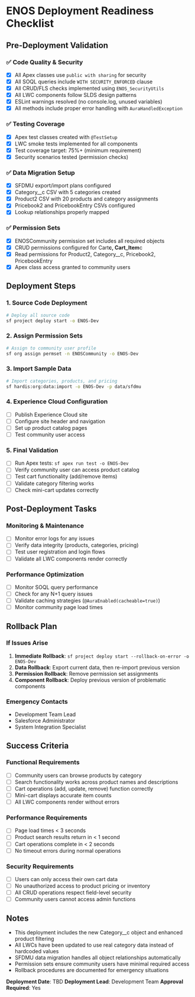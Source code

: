 # ENOS Deployment Readiness Checklist

## Pre-Deployment Validation

### ✅ Code Quality & Security

- [x] All Apex classes use `public with sharing` for security
- [x] All SOQL queries include `WITH SECURITY_ENFORCED` clause
- [x] All CRUD/FLS checks implemented using `ENOS_SecurityUtils`
- [x] All LWC components follow SLDS design patterns
- [x] ESLint warnings resolved (no console.log, unused variables)
- [x] All methods include proper error handling with `AuraHandledException`

### ✅ Testing Coverage

- [x] Apex test classes created with `@TestSetup`
- [x] LWC smoke tests implemented for all components
- [x] Test coverage target: 75%+ (minimum requirement)
- [x] Security scenarios tested (permission checks)

### ✅ Data Migration Setup

- [x] SFDMU export/import plans configured
- [x] Category\_\_c CSV with 5 categories created
- [x] Product2 CSV with 20 products and category assignments
- [x] Pricebook2 and PricebookEntry CSVs configured
- [x] Lookup relationships properly mapped

### ✅ Permission Sets

- [x] ENOSCommunity permission set includes all required objects
- [x] CRUD permissions configured for Cart**c, Cart_Item**c
- [x] Read permissions for Product2, Category\_\_c, Pricebook2, PricebookEntry
- [x] Apex class access granted to community users

## Deployment Steps

### 1. Source Code Deployment

```bash
# Deploy all source code
sf project deploy start -o ENOS-Dev
```

### 2. Assign Permission Sets

```bash
# Assign to community user profile
sf org assign permset -n ENOSCommunity -o ENOS-Dev
```

### 3. Import Sample Data

```bash
# Import categories, products, and pricing
sf hardis:org:data:import -o ENOS-Dev -p data/sfdmu
```

### 4. Experience Cloud Configuration

- [ ] Publish Experience Cloud site
- [ ] Configure site header and navigation
- [ ] Set up product catalog pages
- [ ] Test community user access

### 5. Final Validation

- [ ] Run Apex tests: `sf apex run test -o ENOS-Dev`
- [ ] Verify community user can access product catalog
- [ ] Test cart functionality (add/remove items)
- [ ] Validate category filtering works
- [ ] Check mini-cart updates correctly

## Post-Deployment Tasks

### Monitoring & Maintenance

- [ ] Monitor error logs for any issues
- [ ] Verify data integrity (products, categories, pricing)
- [ ] Test user registration and login flows
- [ ] Validate all LWC components render correctly

### Performance Optimization

- [ ] Monitor SOQL query performance
- [ ] Check for any N+1 query issues
- [ ] Validate caching strategies (`@AuraEnabled(cacheable=true)`)
- [ ] Monitor community page load times

## Rollback Plan

### If Issues Arise

1. **Immediate Rollback**: `sf project deploy start --rollback-on-error -o ENOS-Dev`
2. **Data Rollback**: Export current data, then re-import previous version
3. **Permission Rollback**: Remove permission set assignments
4. **Component Rollback**: Deploy previous version of problematic components

### Emergency Contacts

- Development Team Lead
- Salesforce Administrator
- System Integration Specialist

## Success Criteria

### Functional Requirements

- [ ] Community users can browse products by category
- [ ] Search functionality works across product names and descriptions
- [ ] Cart operations (add, update, remove) function correctly
- [ ] Mini-cart displays accurate item counts
- [ ] All LWC components render without errors

### Performance Requirements

- [ ] Page load times < 3 seconds
- [ ] Product search results return in < 1 second
- [ ] Cart operations complete in < 2 seconds
- [ ] No timeout errors during normal operations

### Security Requirements

- [ ] Users can only access their own cart data
- [ ] No unauthorized access to product pricing or inventory
- [ ] All CRUD operations respect field-level security
- [ ] Community users cannot access admin functions

## Notes

- This deployment includes the new Category\_\_c object and enhanced product filtering
- All LWCs have been updated to use real category data instead of hardcoded values
- SFDMU data migration handles all object relationships automatically
- Permission sets ensure community users have minimal required access
- Rollback procedures are documented for emergency situations

**Deployment Date**: TBD
**Deployment Lead**: Development Team
**Approval Required**: Yes
